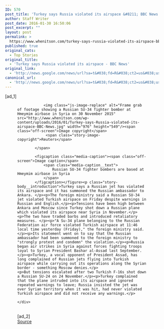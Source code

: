 ```yaml
---
ID: 570
post_title: 'Turkey says Russia violated its airspace &#8211; BBC News'
author: Staff Writer
post_date: 2016-01-30 16:50:06
post_excerpt: ""
layout: post
permalink: >
  https://www.whenitson.com/turkey-says-russia-violated-its-airspace-bbc-news/
published: true
original_cats:
  - Top Stories
original_title:
  - 'Turkey says Russia violated its airspace - BBC News'
original_link:
  - 'http://news.google.com/news/url?sa=t&#038;fd=R&#038;ct2=us&#038;usg=AFQjCNFih7zUxfPo0SGj8JH6kXWcCg5zuQ&#038;clid=c3a7d30bb8a4878e06b80cf16b898331&#038;cid=52779039834244&#038;ei=u-msVoisKMKLhQGbhai4Dg&#038;url=http://www.bbc.co.uk/news/world-europe-35449152'
canonical_url:
  - 'http://news.google.com/news/url?sa=t&#038;fd=R&#038;ct2=us&#038;usg=AFQjCNFih7zUxfPo0SGj8JH6kXWcCg5zuQ&#038;clid=c3a7d30bb8a4878e06b80cf16b898331&#038;cid=52779039834244&#038;ei=u-msVoisKMKLhQGbhai4Dg&#038;url=http://www.bbc.co.uk/news/world-europe-35449152'
---
```

 [ad_1]
<br><div property="articleBody" readability="63">
                                                                                                    <figure class="media-landscape has-caption full-width lead"><span class="image-and-copyright-container">
                
                <img class="js-image-replace" alt="Frame grab of footage showing a Russian SU-34 fighter bomber at Hmeymim airbase in Syria on 30 November 2015" src="http://www.whenitson.com/wp-content/uploads/2016/01/Turkey-says-Russia-violated-its-airspace-BBC-News.jpg" width="976" height="549"/><span class="off-screen">Image copyright</span>
                 <span class="story-image-copyright">Reuters</span>
                
            </span>
            
            <figcaption class="media-caption"><span class="off-screen">Image caption</span>
                <span class="media-caption__text">
                    Russian SU-34 fighter bombers are based at Hmeymim airbase in Syria
                </span>
            </figcaption></figure><p class="story-body__introduction">Turkey says a Russian jet has violated its airspace and it has summoned the Russian ambassador to Ankara. </p><p>The foreign ministry said a Russian SU-34 jet violated Turkish airspace on Friday despite warnings in Russian and English.</p><p>Tensions have been high between Ankara and Moscow since Turkey shot down a Russian plane which violated its airspace near Syria in November.</p><p>The two have traded barbs and introduced retaliatory measures. </p><p>"A Su-34 plane belonging to the Russian Federation air force violated Turkish airspace at 11:46 local time yesterday (Friday)," the foreign ministry said.</p><p>Its statement went on to say that the Russian ambassador had been summoned to the foreign ministry to "strongly protest and condemn" the violation.</p><p>Russia began air strikes in Syria against forces fighting troops loyal to Syrian President Bashar al-Assad last September.</p><p>Turkey, a vocal opponent of President Assad, has long complained of Russian jets flying into Turkish airspace while carrying out its operations along the Syrian border - something Moscow denies.</p>                                                                                                    <p>But tensions escalated after two Turkish F-16s shot down a Russian SU-24 on 24 November.</p><p>Turkey complained that the plane intruded into its airspace and ignored repeated warnings to leave; Russia insisted the jet was over Syrian territory when it was hit, had never violated Turkish airspace and did not receive any warnings.</p>
                                                                                                </div>
<br>[ad_2]
<br><a href="http://news.google.com/news/url?sa=t&#038;fd=R&#038;ct2=us&#038;usg=AFQjCNFih7zUxfPo0SGj8JH6kXWcCg5zuQ&#038;clid=c3a7d30bb8a4878e06b80cf16b898331&#038;cid=52779039834244&#038;ei=u-msVoisKMKLhQGbhai4Dg&#038;url=http://www.bbc.co.uk/news/world-europe-35449152">Source </a>